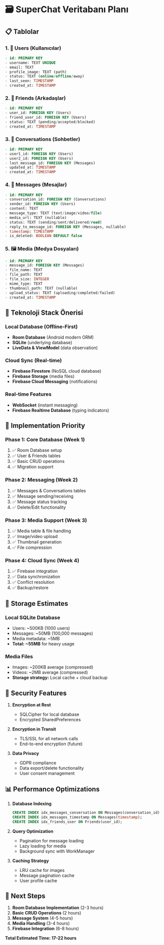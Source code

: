 # 🗃️ SuperChat Veritabanı Planı

## 📋 Tablolar

### 1. 👤 Users (Kullanıcılar)
```sql
- id: PRIMARY KEY
- username: TEXT UNIQUE
- email: TEXT
- profile_image: TEXT (path)
- status: TEXT (online/offline/away)
- last_seen: TIMESTAMP
- created_at: TIMESTAMP
```

### 2. 👥 Friends (Arkadaşlar)
```sql
- id: PRIMARY KEY  
- user_id: FOREIGN KEY (Users)
- friend_user_id: FOREIGN KEY (Users)
- status: TEXT (pending/accepted/blocked)
- created_at: TIMESTAMP
```

### 3. 💬 Conversations (Sohbetler)
```sql
- id: PRIMARY KEY
- user1_id: FOREIGN KEY (Users)
- user2_id: FOREIGN KEY (Users)
- last_message_id: FOREIGN KEY (Messages)
- updated_at: TIMESTAMP
- created_at: TIMESTAMP
```

### 4. 📝 Messages (Mesajlar)
```sql
- id: PRIMARY KEY
- conversation_id: FOREIGN KEY (Conversations)
- sender_id: FOREIGN KEY (Users)
- content: TEXT
- message_type: TEXT (text/image/video/file)
- media_url: TEXT (nullable)
- status: TEXT (sending/sent/delivered/read)
- reply_to_message_id: FOREIGN KEY (Messages, nullable)
- timestamp: TIMESTAMP
- is_deleted: BOOLEAN DEFAULT false
```

### 5. 🖼️ Media (Medya Dosyaları)
```sql
- id: PRIMARY KEY
- message_id: FOREIGN KEY (Messages)
- file_name: TEXT
- file_path: TEXT
- file_size: INTEGER
- mime_type: TEXT
- thumbnail_path: TEXT (nullable)
- upload_status: TEXT (uploading/completed/failed)
- created_at: TIMESTAMP
```

## 🔧 Teknoloji Stack Önerisi

### Local Database (Offline-First)
- **Room Database** (Android modern ORM)
- **SQLite** (underlying database)
- **LiveData & ViewModel** (data observation)

### Cloud Sync (Real-time)
- **Firebase Firestore** (NoSQL cloud database)
- **Firebase Storage** (media files)
- **Firebase Cloud Messaging** (notifications)

### Real-time Features
- **WebSocket** (instant messaging)
- **Firebase Realtime Database** (typing indicators)

## 📱 Implementation Priority

### Phase 1: Core Database (Week 1)
1. ✅ Room Database setup
2. ✅ User & Friends tables
3. ✅ Basic CRUD operations
4. ✅ Migration support

### Phase 2: Messaging (Week 2)  
1. ✅ Messages & Conversations tables
2. ✅ Message sending/receiving
3. ✅ Message status tracking
4. ✅ Delete/Edit functionality

### Phase 3: Media Support (Week 3)
1. ✅ Media table & file handling
2. ✅ Image/video upload
3. ✅ Thumbnail generation
4. ✅ File compression

### Phase 4: Cloud Sync (Week 4)
1. ✅ Firebase integration
2. ✅ Data synchronization
3. ✅ Conflict resolution
4. ✅ Backup/restore

## 💾 Storage Estimates

### Local SQLite Database
- Users: ~500KB (1000 users)
- Messages: ~50MB (100,000 messages)
- Media metadata: ~5MB
- **Total: ~55MB** for heavy usage

### Media Files
- Images: ~200KB average (compressed)
- Videos: ~2MB average (compressed)
- **Storage strategy:** Local cache + cloud backup

## 🔐 Security Features

1. **Encryption at Rest**
   - SQLCipher for local database
   - Encrypted SharedPreferences

2. **Encryption in Transit**
   - TLS/SSL for all network calls
   - End-to-end encryption (future)

3. **Data Privacy**
   - GDPR compliance
   - Data export/delete functionality
   - User consent management

## 📊 Performance Optimizations

1. **Database Indexing**
   ```sql
   CREATE INDEX idx_messages_conversation ON Messages(conversation_id);
   CREATE INDEX idx_messages_timestamp ON Messages(timestamp);
   CREATE INDEX idx_friends_user ON Friends(user_id);
   ```

2. **Query Optimization**
   - Pagination for message loading
   - Lazy loading for media
   - Background sync with WorkManager

3. **Caching Strategy**
   - LRU cache for images
   - Message pagination cache
   - User profile cache

## 🚀 Next Steps

1. **Room Database Implementation** (2-3 hours)
2. **Basic CRUD Operations** (2 hours) 
3. **Message System** (4-5 hours)
4. **Media Handling** (3-4 hours)
5. **Firebase Integration** (6-8 hours)

**Total Estimated Time: 17-22 hours**
